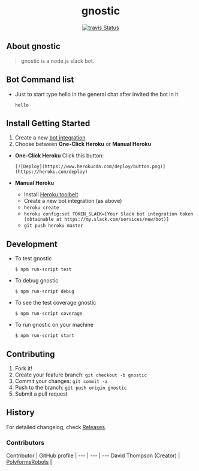 <h1 align="center">gnostic</h1>
<p align="center">
    <a title='Build Status' href="https://travis-ci.org/PolyformsRobots/gnostic">
        <img src='https://travis-ci.org/PolyformsRobots/gnostic.svg?branch=master' alt='travis Status' />
    </a>
</p>

## About gnostic
>gnostic is a  node.js slack bot.

## Bot Command list

* Just to start type hello in the general chat after invited the bot in it
   
    ``` hello  ```


## Install Getting Started
1. Create a new [bot integration](https://my.slack.com/services/new/bot)
1. Choose between **One-Click Heroku** or **Manual Heroku**

 - **One-Click Heroku**
       Click this button:

       [![Deploy](https://www.herokucdn.com/deploy/button.png)](https://heroku.com/deploy)

 - **Manual Heroku**
    *  Install [Heroku toolbelt](https://devcenter.heroku.com/articles/getting-started-with-nodejs#set-up)
    * Create a new bot integration (as above)
    *  `heroku create`
    *  `heroku config:set TOKEN_SLACK=[Your Slack bot integration token (obtainable at https://my.slack.com/services/new/bot)]`
    *  `git push heroku master`


## Development

* To test gnostic

    ```$ npm run-script test```

* To debug gnostic

    ```$ npm run-script debug```

* To see the test coverage gnostic

    ```$ npm run-script coverage```

* To run gnostic on your machine

    ```$ npm run-script start```

## Contributing

1. Fork it!
2. Create your feature branch: `git checkout -b gnostic`
3. Commit your changes: `git commit -a `
4. Push to the branch: `git push origin gnostic`
5. Submit a pull request

## History

For detailed changelog, check [Releases](https://github.com/PolyformsRobots/gnostic/releases).

### Contributors

Contributor | GitHub profile | 
--- | --- | ---
David Thompson  (Creator) | [PolyformsRobots](https://github.com/PolyformsRobots) | 


